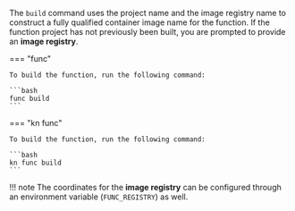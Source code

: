 <!-- Snippet used in the following topics:
- /docs/getting-started/build-run-deploy-func.md
- /docs/functions/building-functions.md
-->
The `build` command uses the project name and the image registry name to construct a fully qualified container image name for the function. If the function project has not previously been built, you are prompted to provide an **image registry**.

=== "func"

    To build the function, run the following command:

    ```bash
    func build
    ```

=== "kn func"

    To build the function, run the following command:

    ```bash
    kn func build
    ```

!!! note
    The coordinates for the **image registry** can be configured through an environment variable (`FUNC_REGISTRY`) as well.

